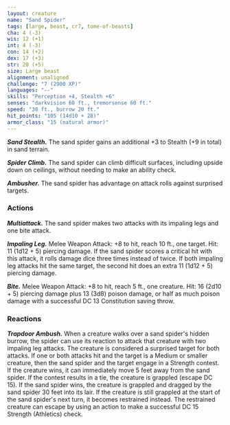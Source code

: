 ```yaml
---
layout: creature
name: "Sand Spider"
tags: [large, beast, cr7, tome-of-beasts]
cha: 4 (-3)
wis: 12 (+1)
int: 4 (-3)
con: 14 (+2)
dex: 17 (+3)
str: 20 (+5)
size: Large beast
alignment: unaligned
challenge: "7 (2900 XP)"
languages: "--"
skills: "Perception +4, Stealth +6"
senses: "darkvision 60 ft., tremorsense 60 ft."
speed: "30 ft., burrow 20 ft."
hit_points: "105 (14d10 + 28)"
armor_class: "15 (natural armor)"
---
```


***Sand Stealth.*** The sand spider gains an additional +3 to Stealth (+9 in total) in sand terrain.

***Spider Climb.*** The sand spider can climb difficult surfaces, including upside down on ceilings, without needing to make an ability check.

***Ambusher.*** The sand spider has advantage on attack rolls against surprised targets.

### Actions

***Multiattack.*** The sand spider makes two attacks with its impaling legs and one bite attack.

***Impaling Leg.*** Melee Weapon Attack: +8 to hit, reach 10 ft., one target. Hit: 11 (1d12 + 5) piercing damage. If the sand spider scores a critical hit with this attack, it rolls damage dice three times instead of twice. If both impaling leg attacks hit the same target, the second hit does an extra 11 (1d12 + 5) piercing damage.

***Bite.*** Melee Weapon Attack: +8 to hit, reach 5 ft., one creature. Hit: 16 (2d10 + 5) piercing damage plus 13 (3d8) poison damage, or half as much poison damage with a successful DC 13 Constitution saving throw.

### Reactions

***Trapdoor Ambush.*** When a creature walks over a sand spider's hidden burrow, the spider can use its reaction to attack that creature with two impaling leg attacks. The creature is considered a surprised target for both attacks. If one or both attacks hit and the target is a Medium or smaller creature, then the sand spider and the target engage in a Strength contest. If the creature wins, it can immediately move 5 feet away from the sand spider. If the contest results in a tie, the creature is grappled (escape DC 15). If the sand spider wins, the creature is grappled and dragged by the sand spider 30 feet into its lair. If the creature is still grappled at the start of the sand spider's next turn, it becomes restrained instead. The restrained creature can escape by using an action to make a successful DC 15 Strength (Athletics) check.

